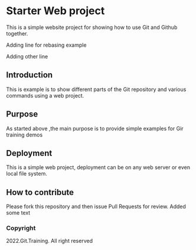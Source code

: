 # Starter Web project

This is a simple website project for showing how to use Git and Github together.

Adding line for rebasing example

Adding other line
## Introduction

This is example is to show different parts of the Git repository and various commands using a web project.

## Purpose

As started above ,the main purpose is to provide simple examples for Gir training demos

## Deployment

This is a simple web project, deployment can be on any web server or even local file system.

## How to contribute

Please fork this repository and then issue Pull Requests for review. Added some text

### Copyright

2022.Git.Training. All right reserved
